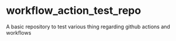# workflow_action_test_repo
A basic repository to test various thing regarding github actions and workflows
